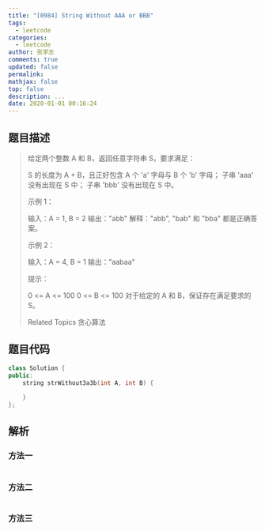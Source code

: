 ```yaml
---
title: "[0984] String Without AAA or BBB"
tags:
  - leetcode
categories:
  - leetcode
author: 张学志
comments: true
updated: false
permalink:
mathjax: false
top: false
description: ...
date: 2020-01-01 00:16:24
---
```


## 题目描述

> 给定两个整数 A 和 B，返回任意字符串 S，要求满足： 
> 
> 
> S 的长度为 A + B，且正好包含 A 个 'a' 字母与 B 个 'b' 字母； 
> 子串 'aaa' 没有出现在 S 中； 
> 子串 'bbb' 没有出现在 S 中。 
> 
> 
> 
> 
> 示例 1： 
> 
> 输入：A = 1, B = 2
> 输出："abb"
> 解释："abb", "bab" 和 "bba" 都是正确答案。
> 
> 
> 示例 2： 
> 
> 输入：A = 4, B = 1
> 输出："aabaa" 
> 
> 
> 
> 提示： 
> 
> 
> 0 <= A <= 100 
> 0 <= B <= 100 
> 对于给定的 A 和 B，保证存在满足要求的 S。 
> 
> Related Topics 贪心算法

## 题目代码

```cpp
class Solution {
public:
    string strWithout3a3b(int A, int B) {
        
    }
};
```

## 解析

### 方法一

```cpp

```

### 方法二

```cpp

```

### 方法三

```cpp

```

